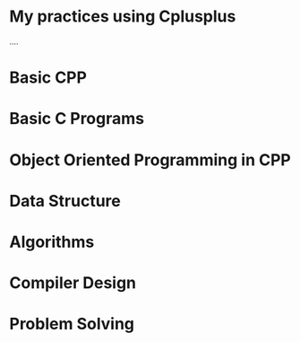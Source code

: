 # My practices using Cplusplus
....

# Basic CPP
# Basic C Programs
# Object Oriented Programming in CPP
# Data Structure
# Algorithms
# Compiler Design
# Problem Solving
